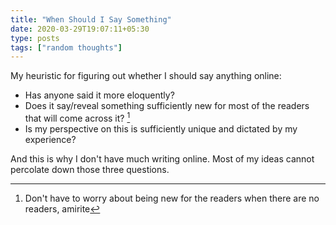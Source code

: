 ```yaml
---
title: "When Should I Say Something"
date: 2020-03-29T19:07:11+05:30
type: posts
tags: ["random thoughts"]
---
```


My heuristic for figuring out whether I should say anything online:

- Has anyone said it more eloquently?
- Does it say/reveal something sufficiently new for most of the readers that will come across it? [^1]
- Is my perspective on this is sufficiently unique and dictated by my experience?

And this is why I don't have much writing online. Most of my ideas cannot percolate down those three questions.

[^1]: Don't have to worry about being new for the readers when there are no readers, amirite
